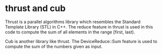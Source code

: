 # thrust and cub

Thrust is a parallel algorithms library which resembles the Standard Template Library (STL) in C++. The reduce feature in thrust is used in this code to compute the sum of all elements in the range [first, last).

Cub is another library like thrust. The DeviceReduce::Sum feature is used to compute the sum of the numbers given as input. 
